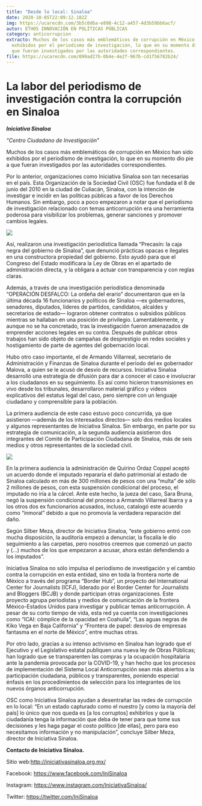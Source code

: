 ```yaml
---
title: "Desde lo local: Sinaloa"
date: 2020-10-05T22:09:12.182Z
img: https://ucarecdn.com/3b5c0d6a-e898-4c12-a457-4d3b59bb6acf/
autor: ETHOS INNOVACIÓN EN POLÍTICAS PÚBLICAS
category: anticorrupcion
extracto: Muchos de los casos más emblemáticos de corrupción en México han sido
  exhibidos por el periodismo de investigación, lo que en su momento dio pie a
  que fueran investigados por las autoridades correspondientes.
file: https://ucarecdn.com/099ad27b-0b4e-4e2f-967b-cd1f56782b24/
---
```

<!--StartFragment-->

# La labor del periodismo de investigación contra la corrupción en Sinaloa

[](https://www.ethos.org.mx/wp-content/uploads/2020/09/unnamed.png)***Iniciativa Sinaloa*** 

*“Centro Ciudadano de Investigación”*

Muchos de los casos más emblemáticos de corrupción en México han sido exhibidos por el periodismo de investigación, lo que en su momento dio pie a que fueran investigados por las autoridades correspondientes.

Por lo anterior, organizaciones como Iniciativa Sinaloa son tan necesarias en el país. Esta Organización de la Sociedad Civil (OSC) fue fundada el 8 de junio del 2010 en la ciudad de Culiacán, Sinaloa, con la intención de investigar e incidir en las políticas públicas a favor de los Derechos Humanos. Sin embargo, poco a poco empezaron a notar que el periodismo de investigación relacionado con temas anticorrupción era una herramienta poderosa para visibilizar los problemas, generar sanciones y promover cambios legales.

![](https://ucarecdn.com/4a238d7b-f17c-4f35-b426-ae7fd133ad0d/)

[](https://www.ethos.org.mx/wp-content/uploads/2020/09/30739142_693576714099469_1422383689718824960_o.jpg)Así, realizaron una investigación periodística llamada “Precasín: la caja negra del gobierno de Sinaloa”, que denunció prácticas opacas e ilegales en una constructora propiedad del gobierno. Esto ayudó para que el Congreso del Estado modificara la Ley de Obras en el apartado de administración directa, y la obligara a actuar con transparencia y con reglas claras.

Además, a través de una investigación periodística denominada “OPERACIÓN DESFALCO: La ordeña del erario” documentaron que en la última década 16 funcionarios y políticos de Sinaloa ––ex gobernadores, senadores, diputados, líderes de partidos, candidatos, alcaldes y secretarios de estado–– lograron obtener contratos o subsidios públicos mientras se hallaban en una posición de privilegio. Lamentablemente, y aunque no se ha concretado, tras la investigación fueron amenazados de emprender acciones legales en su contra. Después de publicar otros trabajos han sido objeto de campañas de desprestigio en redes sociales y hostigamiento de parte de agentes del gobernación local.

Hubo otro caso importante, el de Armando Villarreal, secretario de Administración y Finanzas de Sinaloa durante el periodo del ex gobernador Malova, a quien se le acusó de desvío de recursos. Iniciativa Sinaloa desarrolló una estrategia de difusión para dar a conocer el caso e involucrar a los ciudadanos en su seguimiento. Es así como hicieron transmisiones en vivo desde los tribunales, desarrollaron material gráfico y videos explicativos del estatus legal del caso, pero siempre con un lenguaje ciudadano y comprensible para la población.

La primera audiencia de este caso estuvo poco concurrida, ya que asistieron ––además de los interesados directos–– solo dos medios locales y algunos representantes de Iniciativa Sinaloa. Sin embargo, en parte por su estrategia de comunicación, a la segunda audiencia asistieron dos integrantes del Comité de Participación Ciudadana de Sinaloa, más de seis medios y otros representantes de la sociedad civil.

![](https://ucarecdn.com/f76eecba-1909-45bc-8e0a-f1e3688be199/)

[](https://www.ethos.org.mx/wp-content/uploads/2020/09/82627655_1482243471899452_3099006946322153472_n-1.jpg)

En la primera audiencia la administración de Quirino Ordaz Coppel aceptó un acuerdo donde el imputado repararía el daño patrimonial al estado de Sinaloa calculado en más de 300 millones de pesos con una “multa” de sólo 2 millones de pesos, con esta suspensión condicional del proceso, el imputado no iría a la cárcel. Ante este hecho, la jueza del caso, Sara Bruna, negó la suspensión condicional del proceso a Armando Villarreal Ibarra y a los otros dos ex funcionarios acusados, incluso, catalogó este acuerdo como “inmoral” debido a que no promovía la verdadera reparación del daño. 

Según Silber Meza, director de Iniciativa Sinaloa, “este gobierno entró con mucha disposición, la auditoría empezó a denunciar, la fiscalía le dio seguimiento a las carpetas, pero nosotros creemos que comenzó un pacto y (…) muchos de los que empezaron a acusar, ahora están defendiendo a los imputados”.

Iniciativa Sinaloa no sólo impulsa el periodismo de investigación y el cambio contra la corrupción en esta entidad, sino en toda la frontera norte de México a través del programa “Border Hub”, un proyecto del International Center for Journalists (ICFJ), liderado por el Border Center for Journalists and Bloggers (BCJB) y donde participan otras organizaciones. Este proyecto agrupa periodistas y medios de comunicación de la frontera México-Estados Unidos para investigar y publicar temas anticorrupción. A pesar de su corto tiempo de vida, esta red ya cuenta con investigaciones como “ICAI: cómplice de la opacidad en Coahuila”, “Las aguas negras de Kiko Vega en Baja California” y “Frontera de papel: desvíos de empresas fantasma en el norte de México”, entre muchas otras.

Por otro lado, gracias a su intenso activismo en Sinaloa han logrado que el Ejecutivo y el Legislativo estatal publiquen una nueva ley de Obras Públicas; han logrado que se transparenten las compras y la ocupación hospitalaria ante la pandemia provocada por la COVID-19, y han hecho que los procesos de implementación del Sistema Local Anticorrupción sean más abiertos a la participación ciudadana, públicos y transparentes, poniendo especial énfasis en los procedimientos de selección para los integrantes de los nuevos órganos anticorrupción.

OSC como Iniciativa Sinaloa ayudan a desentrañar las redes de corrupción en lo local: “En un estado capturado como el nuestro \[y como la mayoría del país] lo único que nos queda es \[a los corruptos] exhibirlos y que la ciudadanía tenga la información que deba de tener para que tome sus decisiones y les haga pagar el costo político \[de ellas], pero para eso necesitamos información y no manipulación”, concluye Silber Meza, director de Iniciativa Sinaloa.

**Contacto de Iniciativa Sinaloa.**

Sitio web:<http://iniciativasinaloa.org.mx/>

Facebook: <https://www.facebook.com/IniSinaloa>

Instagram: <https://www.instagram.com/IniciativaSinaloa/>

Twitter: <https://twitter.com/IniSinaloa>

<!--EndFragment-->